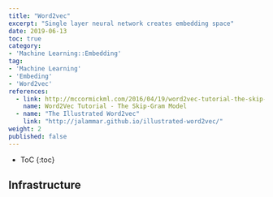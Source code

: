 ```yaml
---
title: "Word2vec"
excerpt: "Single layer neural network creates embedding space"
date: 2019-06-13
toc: true
category:
- 'Machine Learning::Embedding'
tag:
- 'Machine Learning'
- 'Embeding'
- 'Word2vec'
references:
  - link: http://mccormickml.com/2016/04/19/word2vec-tutorial-the-skip-gram-model/
    name: Word2Vec Tutorial - The Skip-Gram Model
  - name: "The Illustrated Word2vec"
    link: "http://jalammar.github.io/illustrated-word2vec/"
weight: 2
published: false
---
```


* ToC
{:toc}

## Infrastructure

